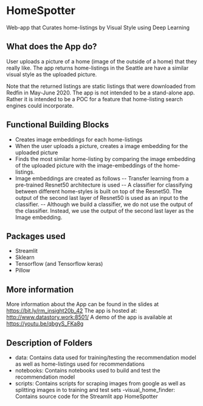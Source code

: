 # HomeSpotter
Web-app that Curates home-listings by Visual Style using Deep Learning

## What does the App do?
User uploads a picture of a home (image of the outside of a home) that they really like. The app returns home-listings
in the Seattle are have a similar visual style as the uploaded picture.

Note that the returned listings are static listings that were downloaded from Redfin in May-June 2020. The app is
not intended to be a stand-alone app. Rather it is intended to be a POC for a feature that home-listing search engines
could incorporate.

## Functional Building Blocks

- Creates image embeddings for each home-listings
- When the user uploads a picture, creates a image embedding for the uploaded picture
- Finds the most similar home-listing by comparing the image embedding of the uploaded picture with the
image-embeddings of the home-listings.
- Image embeddings are created as follows
-- Transfer learning from a pre-trained Resnet50 architecture is used
-- A classifier for classifying between different home-styles is built on top of the Resnet50. The output of the second
last layer of Resnet50 is used as an input to the classifier.
-- Although we build a classifier, we do not use the output of the classifier. Instead, we use the output of the second
last layer as the Image embedding.

## Packages used

- Streamlit
- Sklearn
- Tensorflow (and Tensorflow keras)
- Pillow

## More information
More information about the App can be found in the slides at https://bit.ly/rm_insight20b_42
The app is hosted at: http://www.datastory.work:8501/
A demo of the app is available at https://youtu.be/qbgyS_FKa8g

## Description of Folders

- data: Contains data used for training/testing the recommendation model as well as home-listings used for
recommendations
- notebooks: Contains notebooks used to build and test the recommendation model
- scripts: Contains scripts for scraping images from google as well as splitting images in to training and test
sets
-visual_home_finder: Contains source code for the Streamlit app HomeSpotter

